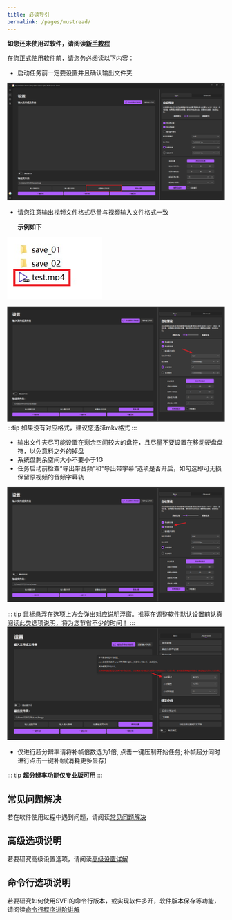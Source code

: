 ```yaml
---
title: 必读导引
permalink: /pages/mustread/
---
```



**如您还未使用过软件，请阅读[新手教程](/pages/svfi-quick-start/)**

在您正式使用软件前，请您务必阅读以下内容：

- 启动任务前一定要设置并且确认输出文件夹

![](/Statics/UserGuide/46.png)

- 请您注意输出视频文件格式尽量与视频输入文件格式一致
  
   **示例如下**

![](/Statics/UserGuide/1.png)

![](/Statics/UserGuide/47.png)
:::tip
如果没有对应格式，建议您选择mkv格式
:::
- 输出文件夹尽可能设置在剩余空间较大的盘符，且尽量不要设置在移动硬盘盘符，以免意料之外的掉盘
- 系统盘剩余空间大小不要小于1G
- 任务启动前检查“导出带音频”和“导出带字幕”选项是否开启，如勾选即可无损保留原视频的音频字幕轨

![](/Statics/UserGuide/48.png)

::: tip
鼠标悬浮在选项上方会弹出对应说明浮窗。推荐在调整软件默认设置前认真阅读此类选项说明，将为您节省不少的时间！
:::
![](/Statics/UserGuide/49.png)

- 仅进行超分辨率请将补帧倍数选为1倍, 点击一键压制开始任务; 补帧超分同时进行点击一键补帧(消耗更多显存)

::: tip
**超分辨率功能仅专业版可用**
:::

## 常见问题解决

若在软件使用过程中遇到问题，请阅读[常见问题解决](/pages/QA/)

## 高级选项说明

若要研究高级设置选项，请阅读[高级设置详解](/pages/advanced-settings/)

## 命令行选项说明

若要研究如何使用SVFI的命令行版本，或实现软件多开，软件版本保存等功能，请阅读[命令行程序进阶讲解](/pages/svfi-cli/)
